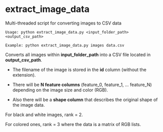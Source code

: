 # extract_image_data
Multi-threaded script for converting images to CSV data

```
Usage: python extract_image_data.py <input_folder_path> <output_csv_path>
```

```
Example: python extract_image_data.py images data.csv
```

Converts all images within **input_folder_path** into a CSV file located in **output_csv_path**.

- The filename of the image is stored in the **id** column (without the extension).

- There will be **N feature columns** (feature_0, feature_1, ... feature_N) depending on the image size and color (RGB).

- Also there will be a **shape column** that describes the original shape of the image data.

For black and white images, rank = 2.

For colored ones, rank = 3 where the data is a matrix of RGB lists.

